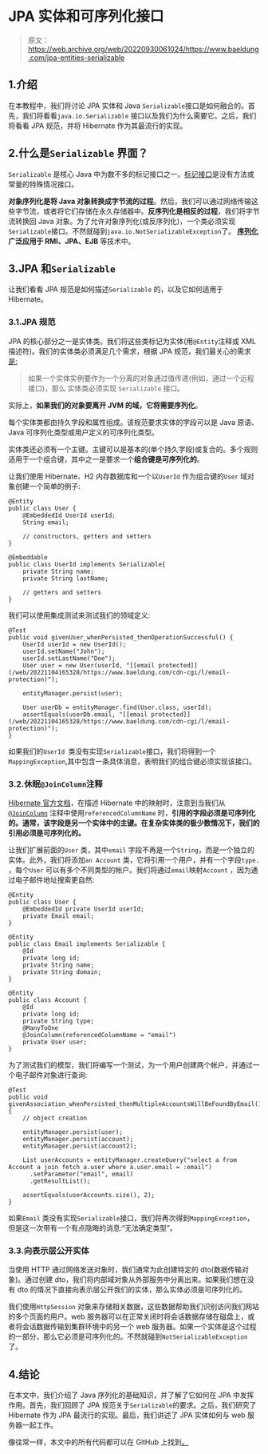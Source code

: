 # JPA 实体和可序列化接口

> 原文：<https://web.archive.org/web/20220930061024/https://www.baeldung.com/jpa-entities-serializable>

## 1.介绍

在本教程中，我们将讨论 JPA 实体和 Java `Serializable`接口是如何融合的。首先，我们将看看`java.io.Serializable` 接口以及我们为什么需要它。之后，我们将看看 JPA 规范，并将 Hibernate 作为其最流行的实现。

## 2.什么是`Serializable` 界面？

`Serializable` 是核心 Java 中为数不多的标记接口之一。[标记接口](/web/20221104165328/https://www.baeldung.com/java-marker-interfaces)是没有方法或常量的特殊情况接口。

**对象序列化是将 Java 对象转换成字节流的过程**。然后，我们可以通过网络传输这些字节流，或者将它们存储在永久存储器中。**反序列化是相反的过程**，我们将字节流转换回 Java 对象。为了允许对象序列化(或反序列化)，一个类必须实现`Serializable`接口。不然就碰到`java.io.NotSerializableException`了。 **[序列化](/web/20221104165328/https://www.baeldung.com/java-serialization)广泛应用于 RMI、JPA、EJB** 等技术中。

## 3.JPA 和`Serializable`

让我们看看 JPA 规范是如何描述`Serializable` 的，以及它如何适用于 Hibernate。

### 3.1.JPA 规范

JPA 的核心部分之一是实体类。我们将这些类标记为实体(用`@Entity`注释或 XML 描述符)。我们的实体类必须满足几个需求，根据 JPA 规范，我们最关心的需求[是:](https://web.archive.org/web/20221104165328/https://download.oracle.com/otn-pub/jcp/persistence-2_1-fr-eval-spec/JavaPersistence.pdf)

> 如果一个实体实例要作为一个分离的对象通过值传递(例如，通过一个远程接口)，那么 实体类必须实现 `Serializable` 接口。

实际上，**如果我们的对象要离开 JVM 的域，它将需要序列化**。

每个实体类都由持久字段和属性组成。该规范要求实体的字段可以是 Java 原语、Java 可序列化类型或用户定义的可序列化类型。

实体类还必须有一个主键。主键可以是基本的(单个持久字段)或复合的。多个规则适用于一个组合键，其中之一是要求一个**组合键是可序列化的**。

让我们使用 Hibernate、H2 内存数据库和一个以`UserId` 作为组合键的`User` 域对象创建一个简单的例子:

```
@Entity
public class User {
    @EmbeddedId UserId userId;
    String email;

    // constructors, getters and setters
}

@Embeddable
public class UserId implements Serializable{
    private String name;
    private String lastName;

    // getters and setters
}
```

我们可以使用集成测试来测试我们的领域定义:

```
@Test
public void givenUser_whenPersisted_thenOperationSuccessful() {
    UserId userId = new UserId();
    userId.setName("John");
    userId.setLastName("Doe");
    User user = new User(userId, "[[email protected]](/web/20221104165328/https://www.baeldung.com/cdn-cgi/l/email-protection)");

    entityManager.persist(user);

    User userDb = entityManager.find(User.class, userId);
    assertEquals(userDb.email, "[[email protected]](/web/20221104165328/https://www.baeldung.com/cdn-cgi/l/email-protection)");
}
```

如果我们的`UserId `类没有实现`Serializable`接口，我们将得到一个`MappingException`,其中包含一条具体消息，表明我们的组合键必须实现该接口。

### 3.2.休眠`@JoinColumn`注释

[Hibernate 官方文档](https://web.archive.org/web/20221104165328/https://hibernate.org/orm/documentation/)，在描述 Hibernate 中的映射时，注意到当我们从 [`@JoinColumn`](/web/20221104165328/https://www.baeldung.com/jpa-join-column) 注释中使用`referencedColumnName` 时，**引用的字段必须是可序列化的。通常，该字段是另一个实体中的主键。在复杂实体类的极少数情况下，我们的引用必须是可序列化的。**

让我们扩展前面的`User` 类，其中`email` 字段不再是一个`String`，而是一个独立的实体。此外，我们将添加`an Account` 类，它将引用一个用户，并有一个字段`type.` ，每个`User` 可以有多个不同类型的帐户。我们将通过`email`映射`Account` ，因为通过电子邮件地址搜索更自然:

```
@Entity
public class User {
    @EmbeddedId private UserId userId;
    private Email email;
}

@Entity
public class Email implements Serializable {
    @Id
    private long id;
    private String name;
    private String domain;
}

@Entity
public class Account {
    @Id
    private long id;
    private String type;
    @ManyToOne
    @JoinColumn(referencedColumnName = "email")
    private User user;
}
```

为了测试我们的模型，我们将编写一个测试，为一个用户创建两个帐户，并通过一个电子邮件对象进行查询:

```
@Test
public void givenAssociation_whenPersisted_thenMultipleAccountsWillBeFoundByEmail() {
    // object creation 

    entityManager.persist(user);
    entityManager.persist(account);
    entityManager.persist(account2);

    List userAccounts = entityManager.createQuery("select a from Account a join fetch a.user where a.user.email = :email")
      .setParameter("email", email)
      .getResultList();

    assertEquals(userAccounts.size(), 2);
}
```

如果`Email` 类没有实现`Serializable`接口，我们将再次得到`MappingException`，但是这一次带有一个有点隐晦的消息:“无法确定类型”。

### 3.3.向表示层公开实体

当使用 HTTP 通过网络发送对象时，我们通常为此创建特定的 dto(数据传输对象)。通过创建 dto，我们将内部域对象从外部服务中分离出来。如果我们想在没有 dto 的情况下直接向表示层公开我们的实体，那么实体必须是可序列化的。

我们使用`HttpSession` 对象来存储相关数据，这些数据帮助我们识别访问我们网站的多个页面的用户。web 服务器可以在正常关闭时将会话数据存储在磁盘上，或者将会话数据传输到集群环境中的另一个 web 服务器。如果一个实体是这个过程的一部分，那么它必须是可序列化的。不然就碰到`NotSerializableException`了。

## 4.结论

在本文中，我们介绍了 Java 序列化的基础知识，并了解了它如何在 JPA 中发挥作用。首先，我们回顾了 JPA 规范关于`Serializable`的要求。之后，我们研究了 Hibernate 作为 JPA 最流行的实现。最后，我们讲述了 JPA 实体如何与 web 服务器一起工作。

像往常一样，本文中的所有代码都可以在 GitHub 上找到[。](https://web.archive.org/web/20221104165328/https://github.com/eugenp/tutorials/tree/master/persistence-modules/hibernate-jpa)